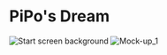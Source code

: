# PiPo's Dream
![Start screen background](https://user-images.githubusercontent.com/16125644/117910133-ac1b8a00-b2db-11eb-982e-3c1f8a6d7812.gif)
![Mock-up_1](https://user-images.githubusercontent.com/16125644/117911026-52b45a80-b2dd-11eb-9b90-7e3460baa3d2.gif)
